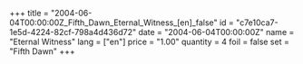 +++
title = "2004-06-04T00:00:00Z_Fifth_Dawn_Eternal_Witness_[en]_false"
id = "c7e10ca7-1e5d-4224-82cf-798a4d436d72"
date = "2004-06-04T00:00:00Z"
name = "Eternal Witness"
lang = ["en"]
price = "1.00"
quantity = 4
foil = false
set = "Fifth Dawn"
+++
